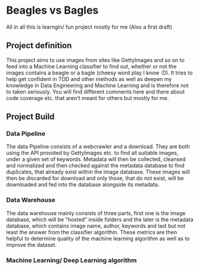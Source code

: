 # Beagles vs Bagles
All in all this is learngin/ fun project mostly for me (Also a first draft) <br>

## Project definition

This project aims to use images from sites like GettyImages and so on to feed into a Machine Learning classifier to find out, whether or not the images contains a beagle or a bagle (cheesy word play I know :D).
It tries to help get confident in TDD and other methods as well as deepen my knowledge in Data Engineering and Machine Learning and is therefore not to taken seriously. You will find different comments here and there about code coverage etc. that aren't meant for others but mostly for me. 

## Project Build

### Data Pipeline
The data Pipeline consists of a webcrawler and a download. They are both using the API provided by GettyImages etc. to find all suitable images, under a given set of keywords. Metadata will then be collected, cleansed and normalized and then checked against the metadata database to find duplicates, that already exist within the image database. These images will then be discarded for download and only those, that do not exist, will be downloaded and fed into the database alongside its metadata.

### Data Warehouse
The data warehouse mainly consists of three parts, first one is the image database, which will be "hosted" inside folders and the later is the metadata database, which contains image name, author, keywords and last but not least the answer from the classifier algorithm. These metrics are then helpful to determine quality of the machine learning algorithm as well as to improve the dataset.

### Machine Learning/ Deep Learning algorithm
